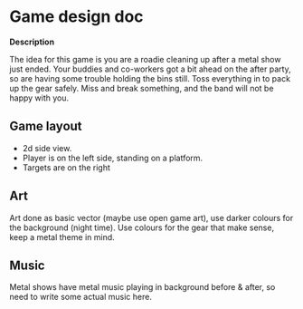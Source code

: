 # Game design doc

**Description**

The idea for this game is you are a roadie cleaning up after a metal show just ended. Your buddies and co-workers got a bit ahead on the after party, 
so are having some trouble holding the bins still. Toss everything in to pack up the gear safely. Miss and break something, and the band will
not be happy with you.

## Game layout

- 2d side view.
- Player is on the left side, standing on a platform.
- Targets are on the right

## Art

Art done as basic vector (maybe use open game art), use darker colours for the background (night time). Use colours for the gear that make sense,
keep a metal theme in mind.

## Music

Metal shows have metal music playing in background before & after, so need to write some actual music here.